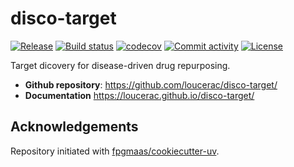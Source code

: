 # disco-target

[![Release](https://img.shields.io/github/v/release/loucerac/disco-target)](https://img.shields.io/github/v/release/loucerac/disco-target)
[![Build status](https://img.shields.io/github/actions/workflow/status/loucerac/disco-target/main.yml?branch=main)](https://github.com/loucerac/disco-target/actions/workflows/main.yml?query=branch%3Amain)
[![codecov](https://codecov.io/gh/loucerac/disco-target/branch/main/graph/badge.svg)](https://codecov.io/gh/loucerac/disco-target)
[![Commit activity](https://img.shields.io/github/commit-activity/m/loucerac/disco-target)](https://img.shields.io/github/commit-activity/m/loucerac/disco-target)
[![License](https://img.shields.io/github/license/loucerac/disco-target)](https://img.shields.io/github/license/loucerac/disco-target)

Target dicovery for disease-driven drug repurposing.

- **Github repository**: <https://github.com/loucerac/disco-target/>
- **Documentation** <https://loucerac.github.io/disco-target/>

## Acknowledgements

Repository initiated with [fpgmaas/cookiecutter-uv](https://github.com/fpgmaas/cookiecutter-uv).

